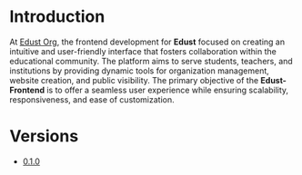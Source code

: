 # Introduction

At [Edust Org](https://github.com/edust-org), the frontend development for **Edust** focused on creating an intuitive and user-friendly interface that fosters collaboration within the educational community. The platform aims to serve students, teachers, and institutions by providing dynamic tools for organization management, website creation, and public visibility. The primary objective of the **Edust-Frontend** is to offer a seamless user experience while ensuring scalability, responsiveness, and ease of customization.

# Versions

- [0.1.0](./v0-1-0.md)

